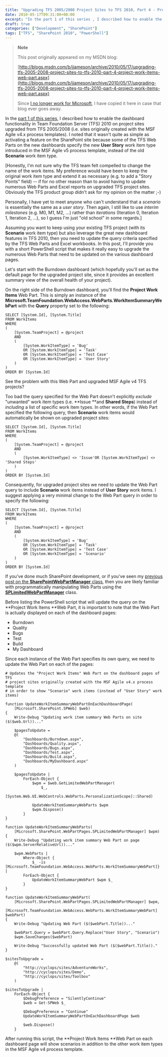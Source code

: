 ```yaml
---
title: "Upgrading TFS 2005/2008 Project Sites to TFS 2010, Part 4 - Project Work Items Web Part"
date: 2010-05-17T09:31:00+08:00
excerpt: "In the part 1 of this series , I described how to enable the dashboard functionality in Team Foundation Server (TFS) 2010 on project sites upgraded from TFS 2005/2008 (i.e. sites originally created with the MSF Agile v4.x process templates). I noted that..."
draft: true
categories: ["Development", "SharePoint"]
tags: ["TFS", "SharePoint 2010", "PowerShell"]
---
```


> **Note**
> 
> This post originally appeared on my MSDN blog:  
>   
> 
> [http://blogs.msdn.com/b/jjameson/archive/2010/05/17/upgrading-tfs-2005-2008-project-sites-to-tfs-2010-part-4-project-work-items-web-part.aspx](http://blogs.msdn.com/b/jjameson/archive/2010/05/17/upgrading-tfs-2005-2008-project-sites-to-tfs-2010-part-4-project-work-items-web-part.aspx)
> 
> Since [I no longer work for Microsoft](/blog/jjameson/archive/2011/09/02/last-day-with-microsoft.aspx), I have copied it here in case that blog ever goes away.


In the [part 1 of this series](/blog/jjameson/archive/2010/05/14/upgrading-tfs-2005-2008-project-sites-to-tfs-2010-part-1-agile-dashboard-features.aspx), I described how to enable the dashboard functionality in Team Foundation Server (TFS) 2010 on project sites upgraded from TFS 2005/2008 (i.e. sites originally created with the MSF Agile v4.x process templates). I noted that it wasn't quite as simple as activating a feature on the SharePoint site because some of the TFS Web Parts on the new dashboards specify the new **User Story** work item type introduced in the MSF Agile v5 process template, instead of the old **Scenario** work item type.

[Honestly, I'm not sure why the TFS team felt compelled to change the name of the work items. My preference would have been to keep the original work item type and extend it as necessary (e.g. to add a "Story Points" field) -- if for no other reason than to avoid having to update numerous Web Parts and Excel reports on upgraded TFS project sites. Obviously the TFS product group didn't ask for my opinion on the matter ;-)

Personally, I have yet to meet anyone who can't understand that a *scenario* is essentially the same as a *user story*. Then again, I still like to use *interim milestones* (e.g. M0, M1, M2, ...) rather than *iterations* (Iteration 0, Iteration 1, Iteration 2, ...), so I guess I'm just "old school" in some regards.]

Assuming you want to keep using your existing TFS project (with its **Scenario** work item type) but also leverage the great new dashboard features in TFS 2010, then you need to update the query criteria specified by the TFS Web Parts and Excel workbooks. In this post, I'll provide you with a short PowerShell script that makes it really easy to upgrade the numerous Web Parts that need to be updated on the various dashboard pages.

Let's start with the Burndown dashboard (which hopefully you'll set as the default page for the upgraded project site, since it provides an excellent summary view of the overall health of your project).

On the right side of the Burndown dashboard, you'll find the **Project Work Items** Web Part. This is simply an instance of the **Microsoft.TeamFoundation.WebAccess.WebParts.WorkItemSummaryWebPart** with the **Query** property set to the following:



    SELECT [System.Id], [System.Title]
    FROM WorkItems
    WHERE
    (
        [System.TeamProject] = @project
        AND
        (
            [System.WorkItemType] = 'Bug'
            OR [System.WorkItemType] = 'Task'
            OR [System.WorkItemType] = 'Test Case'
            OR [System.WorkItemType] = 'User Story'
        )
    )
    ORDER BY [System.Id]



See the problem with this Web Part and upgraded MSF Agile v4 TFS projects?

Too bad the query specified for the Web Part doesn't explicitly *exclude* "unwanted" work item types (i.e. **Issue **and **Shared Steps**) instead of *including* a list of specific work item types. In other words, if the Web Part specified the following query, then **Scenario** work items would automatically be shown on upgraded project sites:



    SELECT [System.Id], [System.Title]
    FROM WorkItems
    WHERE
    (
        [System.TeamProject] = @project
        AND
        (
            [System.WorkItemType] <> 'Issue'OR [System.WorkItemType] <> 'Shared Steps'
        )
    )
    ORDER BY [System.Id]



Consequently, for upgraded project sites we need to update the Web Part query to include **Scenario** work items instead of **User Story** work items. I suggest applying a very minimal change to the Web Part query in order to specify the following:



    SELECT [System.Id], [System.Title]
    FROM WorkItems
    WHERE
    (
        [System.TeamProject] = @project
        AND
        (
            [System.WorkItemType] = 'Bug'
            OR [System.WorkItemType] = 'Task'
            OR [System.WorkItemType] = 'Test Case'
            OR [System.WorkItemType] = 'Scenario'
        )
    )
    ORDER BY [System.Id]



If you've done much SharePoint development, or if you've seen my [previous post on the **SharePointWebPartManager** class](/blog/jjameson/archive/2009/10/17/introducing-the-sharepointwebparthelper-class.aspx), then you are likely familiar with programmatically manipulating Web Parts using the **[SPLimitedWebPartManager](http://msdn.microsoft.com/en-us/library/microsoft.sharepoint.webpartpages.splimitedwebpartmanager.aspx)** class.

Before listing the PowerShell script that will update the query on the **Project Work Items **Web Part, it is important to note that the Web Part is actually displayed on each of the dashboard pages:

- Burndown
- Quality
- Bugs
- Test
- Build
- My Dashboard


Since each instance of the Web Part specifies its own query, we need to update the Web Part on each of the pages:



    # Updates the "Project Work Items" Web Part on the dashboard pages of TFS
    # project sites originally created with the MSF Agile v4.x process template
    # in order to show "Scenario" work items (instead of "User Story" work items)
    
    function UpdateWorkItemSummaryWebPartOnEachDashboardPage(
        [Microsoft.SharePoint.SPWeb] $web)
    {
        Write-Debug "Updating work item summary Web Parts on site ($($web.Url))..."
        
        $pagesToUpdate =
        @(
            "Dashboards/Burndown.aspx",
            "Dashboards/Quality.aspx",
            "Dashboards/Bugs.aspx",
            "Dashboards/Test.aspx",
            "Dashboards/Build.aspx",
            "Dashboards/MyDashboard.aspx"
        )
        
        $pagesToUpdate |
            ForEach-Object {                        
                $wpm = $web.GetLimitedWebPartManager(
                    $_,
                    [System.Web.UI.WebControls.WebParts.PersonalizationScope]::Shared)
                
                UpdateWorkItemSummaryWebParts $wpm
                $wpm.Dispose()
            }
    }
    
    function UpdateWorkItemSummaryWebParts(
        [Microsoft.SharePoint.WebPartPages.SPLimitedWebPartManager] $wpm)
    {
        Write-Debug "Updating work item summary Web Part on page ($($wpm.ServerRelativeUrl))..."
        
        $wpm.WebParts |
            Where-Object {
                $_ -is [Microsoft.TeamFoundation.WebAccess.WebParts.WorkItemSummaryWebPart]} |
            ForEach-Object {
                UpdateWorkItemSummaryWebPart $wpm $_      
            }
    }
    
    function UpdateWorkItemSummaryWebPart(
        [Microsoft.SharePoint.WebPartPages.SPLimitedWebPartManager] $wpm,
        [Microsoft.TeamFoundation.WebAccess.WebParts.WorkItemSummaryWebPart] $webPart)
    {
        Write-Debug "Updating Web Part ($($webPart.Title))..."
    
        $webPart.Query = $webPart.Query.Replace("User Story", "Scenario")
        $wpm.SaveChanges($webPart)
        
        Write-Debug "Successfully updated Web Part ($($webPart.Title))."
    }
    
    $sitesToUpgrade =
        @(
            "http://cyclops/sites/AdventureWorks",
            "http://cyclops/sites/Demo",
            "http://cyclops/sites/Toolbox"
        )
    
    $sitesToUpgrade |
        ForEach-Object {
            $DebugPreference = "SilentlyContinue"
            $web = Get-SPWeb $_
    
            $DebugPreference = "Continue"
            UpdateWorkItemSummaryWebPartOnEachDashboardPage $web
    
            $web.Dispose()
        }



After running this script, the **Project Work Items **Web Part on each dashboard page will show scenarios in addition to the other work item types in the MSF Agile v4 process template.

